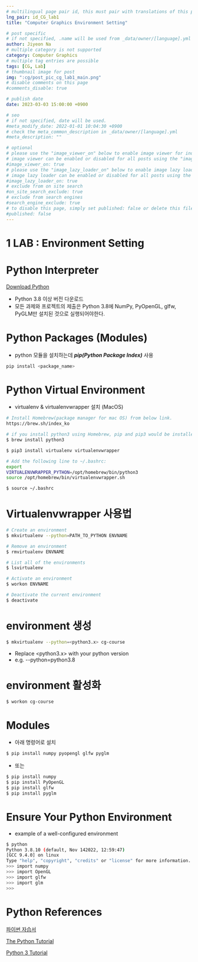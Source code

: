 ```yaml
---
# multilingual page pair id, this must pair with translations of this page. (This name must be unique)
lng_pair: id_CG_lab1
title: "Computer Graphics Environment Setting"

# post specific
# if not specified, .name will be used from _data/owner/[language].yml
author: Jiyeon Na
# multiple category is not supported
category: Computer Graphics
# multiple tag entries are possible
tags: [CG, Lab]
# thumbnail image for post
img: ":cg/post_pic_cg_lab1_main.png"
# disable comments on this page
#comments_disable: true

# publish date
date: 2023-03-03 15:00:00 +0900

# seo
# if not specified, date will be used.
#meta_modify_date: 2022-01-01 10:04:30 +0900
# check the meta_common_description in _data/owner/[language].yml
#meta_description: ""

# optional
# please use the "image_viewer_on" below to enable image viewer for individual pages or posts (_posts/ or [language]/_posts folders).
# image viewer can be enabled or disabled for all posts using the "image_viewer_posts: true" setting in _data/conf/main.yml.
#image_viewer_on: true
# please use the "image_lazy_loader_on" below to enable image lazy loader for individual pages or posts (_posts/ or [language]/_posts folders).
# image lazy loader can be enabled or disabled for all posts using the "image_lazy_loader_posts: true" setting in _data/conf/main.yml.
#image_lazy_loader_on: true
# exclude from on site search
#on_site_search_exclude: true
# exclude from search engines
#search_engine_exclude: true
# to disable this page, simply set published: false or delete this file
#published: false
---
```


# 1 LAB : Environment Setting

# Python Interpreter

[Download Python](https://www.python.org/downloads/)

- Python 3.8 이상 버전 다운로드
- 모든 과제와 프로젝트의 제출은 Python 3.8에 NumPy, PyOpenGL, glfw, PyGLM만 설치된 것으로 실행되어야한다.

# Python Packages (Modules)

- python 모듈을 설치하는데 ***pip(Python Package Index)*** 사용

```bash
pip install <package_name>
```

# Python Virtual Environment

- virtualenv & virtualenvwrapper 설치 (MacOS)

```bash
# Install Homebrew(package manager for mac OS) from below link.
https://brew.sh/index_ko

# if you install python3 using Homebrew, pip and pip3 would be installed automatically.
$ brew install python3

$ pip3 install virtualenv virtualenvwrapper

# Add the following line to ~/.bashrc:
export 
VIRTUALENVWRAPPER_PYTHON=/opt/homebrew/bin/python3
source /opt/homebrew/bin/virtualenvwrapper.sh

$ source ~/.bashrc
```

# Virtualenvwrapper 사용법

```bash
# Create an environment
$ mkvirtualenv --python=PATH_TO_PYTHON ENVNAME

# Remove an environment
$ rmvirtualenv ENVNAME

# List all of the environments
$ lsvirtualenv

# Activate an environment
$ workon ENVNAME

# Deactivate the current environment
$ deactivate
```

# environment 생성

```bash
$ mkvirtualenv --python=<python3.x> cg-course
```

- Replace <python3.x> with your python version
- e.g. --python=python3.8

# environment 활성화

```bash
$ workon cg-course
```

# Modules

- 아래 명령어로 설치

```bash
$ pip install numpy pyopengl glfw pyglm
```

- 또는

```bash
$ pip install numpy
$ pip install PyOpenGL
$ pip install glfw
$ pip install pyglm
```

# Ensure Your Python Environment

- example of a well-configured environment

```bash
$ python
Python 3.8.10 (default, Nov 142022, 12:59:47) 
[GCC 9.4.0] on linux
Type "help", "copyright", "credits" or "license" for more information.
>>> import numpy
>>> import OpenGL
>>> import glfw
>>> import glm
>>>
```

# Python References

[파이썬 자습서](https://docs.python.org/ko/3/tutorial/index.html)

[The Python Tutorial](https://docs.python.org/3/tutorial/index.html)

[Python 3 Tutorial](https://www.tutorialspoint.com/python3/)
